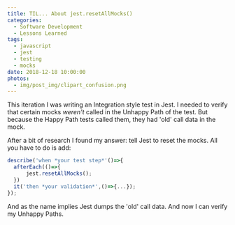 ```yaml
---
title: TIL... About jest.resetAllMocks()
categories:
  - Software Development
  - Lessons Learned
tags:
  - javascript
  - jest
  - testing
  - mocks
date: 2018-12-18 10:00:00
photos: 
  - img/post_img/clipart_confusion.png
---
```


This iteration I was writing an Integration style test in Jest. I needed to verify that certain mocks _weren't_ called in the Unhappy Path of the test. But because the Happy Path tests called them, they had 'old' call data in the mock.

After a bit of research I found my answer: tell Jest to reset the mocks. All you have to do is add:
```javascript
describe('when *your test step*'()=>{
  afterEach(()=>{
      jest.resetAllMocks();
  })
  it('then *your validation*',()=>{...});
});
```

And as the name implies Jest dumps the 'old' call data. And now I can verify my Unhappy Paths.